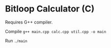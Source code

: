# Bitloop Calculator (C)

Requires G++ compiler.

Compile
`g++ main.cpp calc.cpp util.cpp -o main`

Run
`./main`
